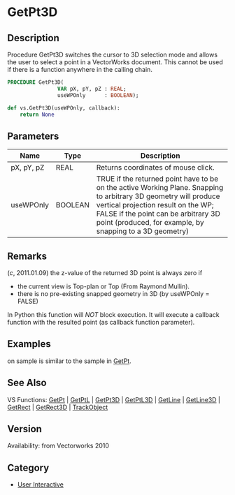 # GetPt3D

## Description
Procedure GetPt3D switches the cursor to 3D selection mode and allows the user to select a point in a VectorWorks document. This cannot be used if there is a function anywhere in the calling chain.

```pascal
PROCEDURE GetPt3D(
				VAR pX, pY, pZ : REAL;
				useWPOnly      : BOOLEAN);
```

```python
def vs.GetPt3D(useWPOnly, callback):
    return None
```

## Parameters
|Name|Type|Description|
|---|---|---|
|pX, pY, pZ|REAL|Returns coordinates of mouse click.|
|useWPOnly|BOOLEAN|TRUE if the returned point have to be on the active Working Plane. Snapping to arbitrary 3D geometry will produce vertical projection result on the WP; FALSE if the point can be arbitrary 3D point (produced, for example, by snapping to a 3D geometry)|

## Remarks
(*_c_*, 2011.01.09) the z-value of the returned 3D point is always zero if 
* the current view is Top-plan or Top (From Raymond Mullin). 
* there is no pre-existing snapped geometry in 3D (by useWPOnly = FALSE)

In Python this function will _NOT_ block execution. It will execute a callback function with the resulted point (as callback function parameter).

## Examples
on sample is similar to the sample in [GetPt](GetPt.md).

## See Also
VS Functions:
[GetPt](GetPt.md) |
[GetPtL](GetPtL.md) |
[GetPt3D](GetPt3D.md) |
[GetPtL3D](GetPtL3D.md) |
[GetLine](GetLine.md) |
[GetLine3D](GetLine3D.md) |
[GetRect](GetRect.md) |
[GetRect3D](GetRect3D.md) |
[TrackObject](TrackObject.md)

## Version
Availability: from Vectorworks 2010

## Category
* [User Interactive](../Categories/User%20Interactive.md)
